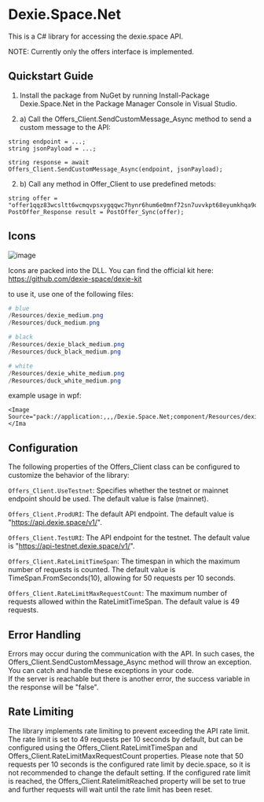 # Dexie.Space.Net
This is a C# library for accessing the dexie.space API.

NOTE: Currently only the offers interface is implemented.

## Quickstart Guide
1. Install the package from NuGet by running Install-Package Dexie.Space.Net in the Package Manager Console in Visual Studio.

2. a) Call the Offers_Client.SendCustomMessage_Async method to send a custom message to the API:
```
string endpoint = ...;
string jsonPayload = ...;

string response = await Offers_Client.SendCustomMessage_Async(endpoint, jsonPayload);
```

2. b) Call any method in Offer_Client to use predefined metods:
```
string offer = "offer1qqz83wcsltt6wcmqvpsxygqqwc7hynr6hum6e0mnf72sn7uvvkpt68eyumkhqa9qmxpk8znenf...";
PostOffer_Response result = PostOffer_Sync(offer);
```

## Icons
![image](https://user-images.githubusercontent.com/117320700/218058335-e64cce21-37f3-4e3b-ad66-9462be14ea44.png)

Icons are packed into the DLL. You can find the official kit here:
https://github.com/dexie-space/dexie-kit

to use it, use one of the following files:
``` powershell
# blue
/Resources/dexie_medium.png
/Resources/duck_medium.png

# black
/Resources/dexie_black_medium.png
/Resources/duck_black_medium.png

# white
/Resources/dexie_white_medium.png
/Resources/duck_white_medium.png
```

example usage in wpf:
``` xaml
<Image Source="pack://application:,,,/Dexie.Space.Net;component/Resources/dexie_medium.png"></Ima
```

## Configuration
The following properties of the Offers_Client class can be configured to customize the behavior of the library:

`Offers_Client.UseTestnet`: Specifies whether the testnet or mainnet endpoint should be used. The default value is false (mainnet).

`Offers_Client.ProdURI`: The default API endpoint. The default value is "https://api.dexie.space/v1/".

`Offers_Client.TestURI`: The API endpoint for the testnet. The default value is "https://api-testnet.dexie.space/v1/".

`Offers_Client.RateLimitTimeSpan`: The timespan in which the maximum number of requests is counted. The default value is TimeSpan.FromSeconds(10), allowing for 50 requests per 10 seconds.

`Offers_Client.RateLimitMaxRequestCount`: The maximum number of requests allowed within the RateLimitTimeSpan. The default value is 49 requests.

## Error Handling
Errors may occur during the communication with the API. In such cases, the Offers_Client.SendCustomMessage_Async method will throw an exception. You can catch and handle these exceptions in your code.  
If the server is reachable but there is another error, the success variable in the response will be "false".

## Rate Limiting
The library implements rate limiting to prevent exceeding the API rate limit. 
The rate limit is set to 49 requests per 10 seconds by default, but can be configured using the Offers_Client.RateLimitTimeSpan and Offers_Client.RateLimitMaxRequestCount properties. 
Please note that 50 requests per 10 seconds is the configured rate limit by decie.space, so it is not recommended to change the default setting.
If the configured rate limit is reached, the Offers_Client.RatelimitReached property will be set to true and further requests will wait until the rate limit has been reset.
